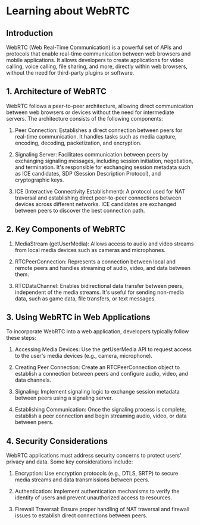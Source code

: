 # Learning about WebRTC


## Introduction


WebRTC (Web Real-Time Communication) is a powerful set of APIs and protocols that enable real-time communication between web browsers and mobile applications. It allows developers to create applications for video calling, voice calling, file sharing, and more, directly within web browsers, without the need for third-party plugins or software.


## 1. Architecture of WebRTC
WebRTC follows a peer-to-peer architecture, allowing direct communication between web browsers or devices without the need for intermediate servers. The architecture consists of the following components:

1. Peer Connection: Establishes a direct connection between peers for real-time communication. It handles tasks such as media capture, encoding, decoding, packetization, and encryption.

2. Signaling Server: Facilitates communication between peers by exchanging signaling messages, including session initiation, negotiation, and termination. It's responsible for exchanging session metadata such as ICE candidates, SDP (Session Description Protocol), and cryptographic keys.

3. ICE (Interactive Connectivity Establishment): A protocol used for NAT traversal and establishing direct peer-to-peer connections between devices across different networks. ICE candidates are exchanged between peers to discover the best connection path.

## 2. Key Components of WebRTC

1. MediaStream (getUserMedia): Allows access to audio and video streams from local media devices such as cameras and microphones.

2. RTCPeerConnection: Represents a connection between local and remote peers and handles streaming of audio, video, and data between them.

3. RTCDataChannel: Enables bidirectional data transfer between peers, independent of the media streams. It's useful for sending non-media data, such as game data, file transfers, or text messages.

## 3. Using WebRTC in Web Applications

To incorporate WebRTC into a web application, developers typically follow these steps:

1. Accessing Media Devices: Use the getUserMedia API to request access to the user's media devices (e.g., camera, microphone).

2. Creating Peer Connection: Create an RTCPeerConnection object to establish a connection between peers and configure audio, video, and data channels.

3. Signaling: Implement signaling logic to exchange session metadata between peers using a signaling server.

4. Establishing Communication: Once the signaling process is complete, establish a peer connection and begin streaming audio, video, or data between peers.


## 4. Security Considerations

WebRTC applications must address security concerns to protect users' privacy and data. Some key considerations include:

1. Encryption: Use encryption protocols (e.g., DTLS, SRTP) to secure media streams and data transmissions between peers.

2. Authentication: Implement authentication mechanisms to verify the identity of users and prevent unauthorized access to resources.

3. Firewall Traversal: Ensure proper handling of NAT traversal and firewall issues to establish direct connections between peers.